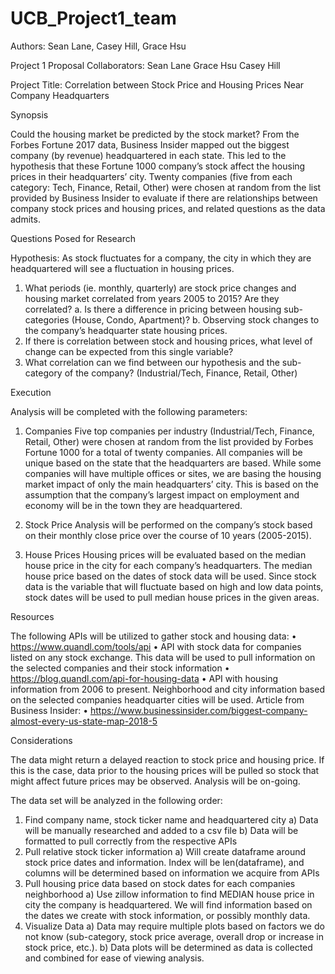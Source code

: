 # UCB_Project1_team
Authors: Sean Lane, Casey Hill, Grace Hsu

Project 1 Proposal
Collaborators: 
	Sean Lane
	Grace Hsu
	Casey Hill

Project Title: Correlation between Stock Price and Housing Prices Near Company Headquarters

Synopsis
	
Could the housing market be predicted by the stock market? From the Forbes Fortune 2017 data, Business Insider mapped out the biggest company (by revenue) headquartered in each state. This led to the hypothesis that these Fortune 1000 company’s stock affect the housing prices in their headquarters’ city. Twenty companies (five from each category: Tech, Finance, Retail, Other) were chosen at random from the list provided by Business Insider to evaluate if there are relationships between company stock prices and housing prices, and related questions as the data admits.

Questions Posed for Research

Hypothesis: As stock fluctuates for a company, the city in which they are headquartered will see a fluctuation in housing prices.
1.	What periods (ie. monthly, quarterly) are stock price changes and housing market correlated from years 2005 to 2015? Are they correlated?
a.	Is there a difference in pricing between housing sub-categories (House, Condo, Apartment)?
b.	Observing stock changes to the company’s headquarter state housing prices.
2.	If there is correlation between stock and housing prices, what level of change can be expected from this single variable?
3.	What correlation can we find between our hypothesis and the sub-category of the company? (Industrial/Tech, Finance, Retail, Other)

Execution

Analysis will be completed with the following parameters:

1.	Companies
Five top companies per industry (Industrial/Tech, Finance, Retail, Other) were chosen at random from the list provided by Forbes Fortune 1000 for a total of twenty companies. All companies will be unique based on the state that the headquarters are based. While some companies will have multiple offices or sites, we are basing the housing market impact of only the main headquarters’ city. This is based on the assumption that the company’s largest impact on employment and economy will be in the town they are headquartered.


2.	Stock Price
	Analysis will be performed on the company’s stock based on their monthly close price over the course of 10 years (2005-2015).

3.	House Prices
Housing prices will be evaluated based on the median house price in the city for each company’s headquarters. The median house price based on the dates of stock data will be used. Since stock data is the variable that will fluctuate based on high and low data points, stock dates will be used to pull median house prices in the given areas. 

Resources

The following APIs will be utilized to gather stock and housing data:
•	https://www.quandl.com/tools/api
•	API with stock data for companies listed on any stock exchange. This data will be used to pull information on the selected companies and their stock information
•	https://blog.quandl.com/api-for-housing-data
•	API with housing information from 2006 to present. Neighborhood and city information based on the selected companies headquarter cities will be used.
Article from Business Insider:
•	https://www.businessinsider.com/biggest-company-almost-every-us-state-map-2018-5


Considerations

The data might return a delayed reaction to stock price and housing price. If this is the case, data prior to the housing prices will be pulled so stock that might affect future prices may be observed. Analysis will be on-going. 

The data set will be analyzed in the following order:

1.	Find company name, stock ticker name and headquartered city
a)	Data will be manually researched and added to a csv file
b)	Data will be formatted to pull correctly from the respective APIs
2.	Pull relative stock ticker information
a)	Will create dataframe around stock price dates and information. Index will be len(dataframe), and columns will be determined based on information we acquire from APIs
3.	Pull housing price data based on stock dates for each companies neighborhood
a)	Use zillow information to find MEDIAN house price in city the company is headquartered. We will find information based on the dates we create with stock information, or possibly monthly data. 
4.	Visualize Data
a)	Data may require multiple plots based on factors we do not know (sub-category, stock price average, overall drop or increase in stock price, etc.).
b)	Data plots will be determined as data is collected and combined for ease of viewing analysis.
